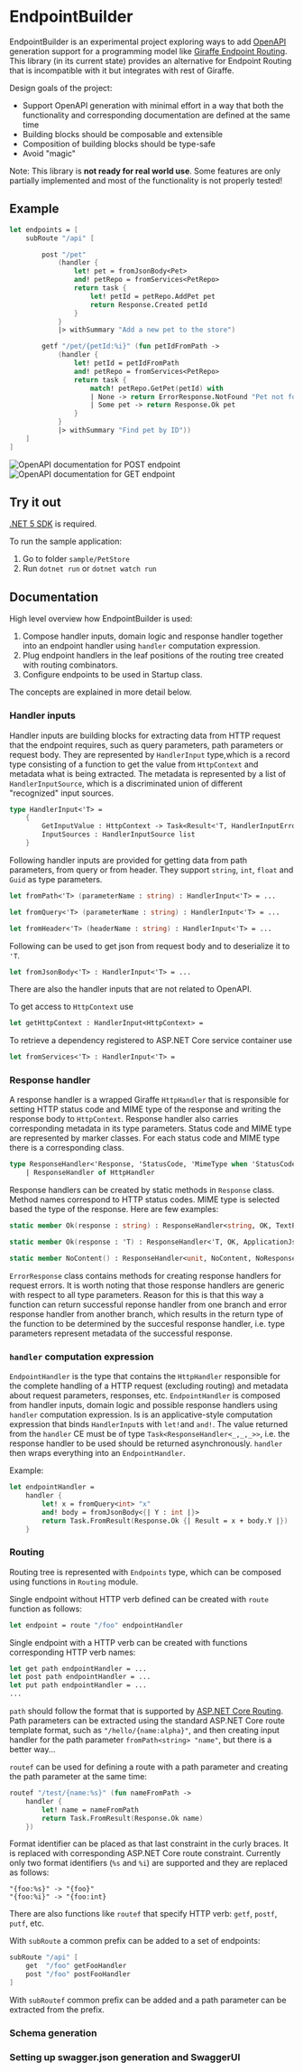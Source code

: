 # EndpointBuilder

EndpointBuilder is an experimental project exploring ways to add [OpenAPI](https://swagger.io/docs/specification/about/) generation support for a programming model like [Giraffe Endpoint Routing](https://github.com/giraffe-fsharp/Giraffe/blob/master/DOCUMENTATION.md#endpoint-routing). This library (in its current state) provides an alternative for Endpoint Routing that is incompatible with it but integrates with rest of Giraffe.

Design goals of the project:
- Support OpenAPI generation with minimal effort in a way that both the functionality and corresponding documentation are defined at the same time
- Building blocks should be composable and extensible
- Composition of building blocks should be type-safe
- Avoid "magic"

Note: This library is **not ready for real world use**. Some features are only partially implemented and most of the functionality is not properly tested! 

## Example

```fsharp
let endpoints = [
    subRoute "/api" [

        post "/pet"
            (handler {
                let! pet = fromJsonBody<Pet>
                and! petRepo = fromServices<PetRepo>
                return task {
                    let! petId = petRepo.AddPet pet
                    return Response.Created petId
                }
            }
            |> withSummary "Add a new pet to the store")

        getf "/pet/{petId:%i}" (fun petIdFromPath ->
            (handler {
                let! petId = petIdFromPath
                and! petRepo = fromServices<PetRepo>
                return task {
                    match! petRepo.GetPet(petId) with
                    | None -> return ErrorResponse.NotFound "Pet not found"
                    | Some pet -> return Response.Ok pet
                }
            }
            |> withSummary "Find pet by ID"))
    ]
]
```
![OpenAPI documentation for POST endpoint](/docs/images/example_screenshot_post.png)
![OpenAPI documentation for GET endpoint](/docs/images/example_screenshot_get.png)

## Try it out

[.NET 5 SDK](https://dotnet.microsoft.com/download/dotnet/5.0) is required.

To run the sample application:
 1. Go to folder `sample/PetStore`
 2. Run `dotnet run` or `dotnet watch run`

## Documentation

High level overview how EndpointBuilder is used:
1. Compose handler inputs, domain logic and response handler together into an endpoint handler using `handler` computation expression.
2. Plug endpoint handlers in the leaf positions of the routing tree created with routing combinators.
3. Configure endpoints to be used in Startup class.

The concepts are explained in more detail below.

### Handler inputs

Handler inputs are building blocks for extracting data from HTTP request that the endpoint requires, such as query parameters, path parameters or request body. They are represented by `HandlerInput` type,which is a record type consisting of a function to get the value from `HttpContext` and metadata what is being extracted. The metadata is represented by a list of `HandlerInputSource`, which is a discriminated union of different "recognized" input sources.

```fsharp
type HandlerInput<'T> =
    {
        GetInputValue : HttpContext -> Task<Result<'T, HandlerInputError list>>
        InputSources : HandlerInputSource list
    }
```

Following handler inputs are provided for getting data from path parameters, from query or from header. They support `string`, `int`, `float` and `Guid` as type parameters.

```fsharp
let fromPath<'T> (parameterName : string) : HandlerInput<'T> = ...

let fromQuery<'T> (parameterName : string) : HandlerInput<'T> = ...

let fromHeader<'T> (headerName : string) : HandlerInput<'T> = ...
```

Following can be used to get json from request body and to deserialize it to `'T`.

```fsharp
let fromJsonBody<'T> : HandlerInput<'T> = ...
```

There are also the handler inputs that are not related to OpenAPI.

To get access to `HttpContext` use

```fsharp
let getHttpContext : HandlerInput<HttpContext> =
```

To retrieve a dependency registered to ASP.NET Core service container use

```fsharp
let fromServices<'T> : HandlerInput<'T> =
```

### Response handler

A response handler is a wrapped Giraffe `HttpHandler` that is responsible for setting HTTP status code and MIME type of the response and writing the response body to `HttpContext`. Response handler also carries corresponding metadata in its type parameters. Status code and MIME type are represented by marker classes. For each status code and MIME type there is a corresponding class.

```fsharp
type ResponseHandler<'Response, 'StatusCode, 'MimeType when 'StatusCode :> StatusCode and 'MimeType :> MimeType> =
    | ResponseHandler of HttpHandler
```

Response handlers can be created by static methods in `Response` class. Method names correspond to HTTP status codes. MIME type is selected based the type of the response. Here are few examples:

```fsharp
static member Ok(response : string) : ResponseHandler<string, OK, TextPlain> = ...

static member Ok(response : 'T) : ResponseHandler<'T, OK, ApplicationJson> = ...

static member NoContent() : ResponseHandler<unit, NoContent, NoResponseBody> = ...
```

`ErrorResponse` class contains methods for creating response handlers for request errors. It is worth noting that those response handlers are generic with respect to all type parameters. Reason for this is that this way a function can return successful reponse handler from one branch and error response handler from another branch, which results in the return type of the function to be determined by the succesful response handler, i.e. type parameters represent metadata of the successful response.

### `handler` computation expression

`EndpointHandler` is the type that contains the `HttpHandler` responsible for the complete handling of a HTTP request (excluding routing) and metadata about request parameters, responses, etc. `EndpointHandler` is composed from handler inputs, domain logic and possible response handlers using `handler` computation expression. Is is an applicative-style computation expression that binds `HandlerInput`s with `let!`and `and!`. The value returned from the `handler` CE must be of type `Task<ResponseHandler<_,_,_>>`, i.e. the response handler to be used should be returned asynchronously. `handler` then wraps everything into an `EndpointHandler`.

Example:

```fsharp
let endpointHandler =
    handler {
        let! x = fromQuery<int> "x"
        and! body = fromJsonBody<{| Y : int |}>
        return Task.FromResult(Response.Ok {| Result = x + body.Y |})
    }
```

### Routing

Routing tree is represented with `Endpoints` type, which can be composed using functions in `Routing` module.

Single endpoint without HTTP verb defined can be created with `route` function as follows:

```fsharp
let endpoint = route "/foo" endpointHandler
````

Single endpoint with a HTTP verb can be created with functions corresponding HTTP verb names:
```fsharp
let get path endpointHandler = ...
let post path endpointHandler = ...
let put path endpointHandler = ...
...
````

`path` should follow the format that is supported by [ASP.NET Core Routing](https://docs.microsoft.com/en-us/aspnet/core/fundamentals/routing?view=aspnetcore-5.0). Path parameters can be extracted using the standard ASP.NET Core route template format, such as `"/hello/{name:alpha}"`, and then creating input handler for the path parameter `fromPath<string> "name"`, but there is a better way...

`routef` can be used for defining a route with a path parameter and creating the path parameter at the same time:
```fsharp
routef "/test/{name:%s}" (fun nameFromPath ->
    handler {
        let! name = nameFromPath
        return Task.FromResult(Response.Ok name)
    })
```

Format identifier can be placed as that last constraint in the curly braces. It is replaced with corresponding ASP.NET Core route constraint. Currently only two format identifiers (`%s` and `%i`) are supported and they are replaced as follows:
``` 
"{foo:%s}" -> "{foo}"
"{foo:%i}" -> "{foo:int}
```

There are also functions like `routef` that specify HTTP verb: `getf`, `postf`, `putf`, etc.

With `subRoute` a common prefix can be added to a set of endpoints:
```fsharp
subRoute "/api" [
    get  "/foo" getFooHandler
    post "/foo" postFooHandler
]
````

With `subRoutef` common prefix can be added and a path parameter can be extracted from the prefix.

### Schema generation

### Setting up swagger.json generation and SwaggerUI


